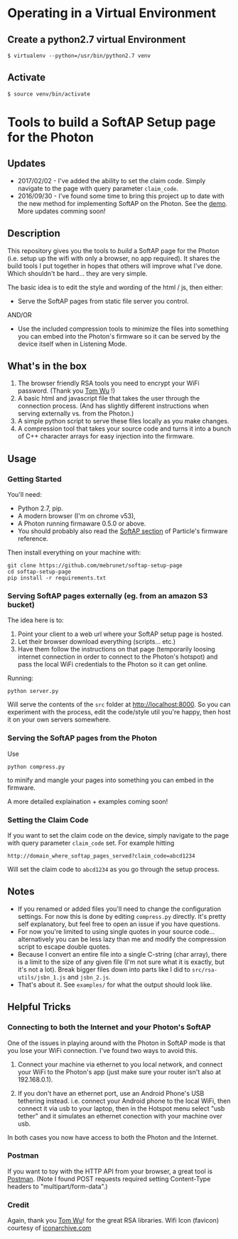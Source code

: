 
# Operating in a Virtual Environment

## Create a python2.7 virtual Environment

    $ virtualenv --python=/usr/bin/python2.7 venv

## Activate

    $ source venv/bin/activate


# Tools to build a SoftAP Setup page for the Photon

## Updates
- 2017/02/02 - I've added the ability to set the claim code. Simply navigate to the page with query parameter `claim_code`.
- 2016/09/30 - I've found some time to bring this project up to date with the new method for implementing SoftAP on the Photon. See the [demo](http://mebrunet.github.io/softap-setup-page/src). More updates comming soon!

## Description

This repository gives you the tools to *build* a SoftAP page for the Photon (i.e. setup up the wifi with only a browser, no app required). It shares the build tools I put together in hopes that others will improve what I've done. Which shouldn't be hard... they are very simple.

The basic idea is to edit the style and wording of the html / js, then either:

 - Serve the SoftAP pages from static file server you control.

AND/OR

 - Use the included compression tools to minimize the files into something you can embed into the Photon's firmware so it can be served by the device itself when in Listening Mode.

## What's in the box

1) The browser friendly RSA tools you need to encrypt your WiFi password. (Thank you [Tom Wu](http://www-cs-students.stanford.edu/~tjw/jsbn/) !)
2) A basic html and javascript file that takes the user through the connection process. (And has slightly different instructions when serving externally vs. from the Photon.)
3) A simple python script to serve these files locally as you make changes.
4) A compression tool that takes your source code and turns it into a bunch of C++ character arrays for easy injection into the firmware.


## Usage

### Getting Started
You'll need:

- Python 2.7, pip.
- A modern browser (I'm on chrome v53),
- A Photon running firmaware 0.5.0 or above.
- You should probably also read the [SoftAP section](https://docs.particle.io/reference/firmware/photon/#softap-http-pages) of Particle's firmware reference.

Then install everything on your machine with:

	git clone https://github.com/mebrunet/softap-setup-page
	cd softap-setup-page
	pip install -r requirements.txt

### Serving SoftAP pages externally (eg. from an amazon S3 bucket)
The idea here is to:
1) Point your client to a web url where your SoftAP setup page is hosted.
2) Let their browser download everything (scripts... etc.)
3) Have them follow the instructions on that page (temporarily loosing internet connection in order to connect to the Photon's hotspot) and pass the local WiFi credentials to the Photon so it can get online.  

Running:

	python server.py

Will serve the contents of the `src` folder at [http://localhost:8000](http://localhost:8000). So you can experiment with the process, edit the code/style util you're happy, then host it on your own servers somewhere.

### Serving the SoftAP pages from the Photon
Use

	python compress.py

to minify and mangle your pages into something you can embed in the firmware.

A more detailed explaination + examples coming soon!

### Setting the Claim Code
If you want to set the claim code on the device, simply navigate to the page with query parameter `claim_code` set. For example hitting

`http://domain_where_softap_pages_served?claim_code=abcd1234`

Will set the claim code to `abcd1234` as you go through the setup process.

## Notes
- If you renamed or added files you'll need to change the configuration settings. For now this is done by editing `compress.py` directly. It's pretty self explanatory, but feel free to open an issue if you have questions.
- For now you're limited to using single quotes in your source code... alternatively you can be less lazy than me and modify the compression script to escape double quotes.
- Because I convert an entire file into a single C-string (char array), there is a limit to the size of any given file (I'm not sure what it is exactly, but it's not a lot). Break bigger files down into parts like I did to `src/rsa-utils/jsbn_1.js` and `jsbn_2.js`.
- That's about it. See `examples/` for what the output should look like.

## Helpful Tricks

### Connecting to both the Internet and your Photon's SoftAP

One of the issues in playing around with the Photon in SoftAP mode is that you lose your WiFi connection. I've found two ways to avoid this.

1) Connect your machine via ethernet to you local network, and connect your WiFi to the Photon's app (just make sure your router isn't also at 192.168.0.1).

2) If you don't have an ethernet port, use an Android Phone's USB tethering instead. i.e. connect your Android phone to the local WiFi, then connect it via usb to your laptop, then in the Hotspot menu select "usb tether" and it simulates an ethernet conection with your machine over usb.

In both cases you now have access to both the Photon and the Internet.

### Postman

If you want to toy with the HTTP API from your browser, a great tool is [Postman](https://www.getpostman.com/). (Note I found POST requests required setting Content-Type headers to "multipart/form-data".)

### Credit
Again, thank you [Tom Wu](http://www-cs-students.stanford.edu/~tjw/jsbn/)! for the great RSA libraries.
Wifi Icon (favicon) courtesy of [iconarchive.com](http://www.iconarchive.com/tag/wifi)

